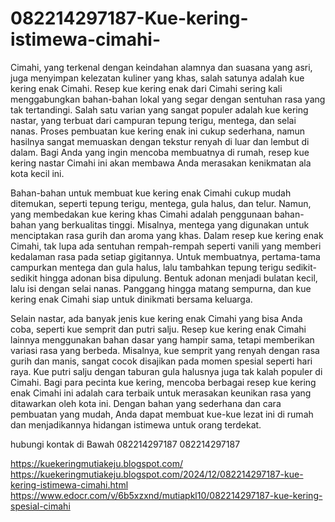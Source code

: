 # 082214297187-Kue-kering-istimewa-cimahi-
Cimahi, yang terkenal dengan keindahan alamnya dan suasana yang asri, juga menyimpan kelezatan kuliner yang khas, salah satunya adalah kue kering enak Cimahi. Resep kue kering enak dari Cimahi sering kali menggabungkan bahan-bahan lokal yang segar dengan sentuhan rasa yang tak tertandingi. Salah satu varian yang sangat populer adalah kue kering nastar, yang terbuat dari campuran tepung terigu, mentega, dan selai nanas. Proses pembuatan kue kering enak ini cukup sederhana, namun hasilnya sangat memuaskan dengan tekstur renyah di luar dan lembut di dalam. Bagi Anda yang ingin mencoba membuatnya di rumah, resep kue kering nastar Cimahi ini akan membawa Anda merasakan kenikmatan ala kota kecil ini.

Bahan-bahan untuk membuat kue kering enak Cimahi cukup mudah ditemukan, seperti tepung terigu, mentega, gula halus, dan telur. Namun, yang membedakan kue kering khas Cimahi adalah penggunaan bahan-bahan yang berkualitas tinggi. Misalnya, mentega yang digunakan untuk menciptakan rasa gurih dan aroma yang khas. Dalam resep kue kering enak Cimahi, tak lupa ada sentuhan rempah-rempah seperti vanili yang memberi kedalaman rasa pada setiap gigitannya. Untuk membuatnya, pertama-tama campurkan mentega dan gula halus, lalu tambahkan tepung terigu sedikit-sedikit hingga adonan bisa dipulung. Bentuk adonan menjadi bulatan kecil, lalu isi dengan selai nanas. Panggang hingga matang sempurna, dan kue kering enak Cimahi siap untuk dinikmati bersama keluarga.

Selain nastar, ada banyak jenis kue kering enak Cimahi yang bisa Anda coba, seperti kue semprit dan putri salju. Resep kue kering enak Cimahi lainnya menggunakan bahan dasar yang hampir sama, tetapi memberikan variasi rasa yang berbeda. Misalnya, kue semprit yang renyah dengan rasa gurih dan manis, sangat cocok disajikan pada momen spesial seperti hari raya. Kue putri salju dengan taburan gula halusnya juga tak kalah populer di Cimahi. Bagi para pecinta kue kering, mencoba berbagai resep kue kering enak Cimahi ini adalah cara terbaik untuk merasakan keunikan rasa yang ditawarkan oleh kota ini. Dengan bahan yang sederhana dan cara pembuatan yang mudah, Anda dapat membuat kue-kue lezat ini di rumah dan menjadikannya hidangan istimewa untuk orang terdekat.

hubungi kontak di Bawah
082214297187
082214297187

https://kuekeringmutiakeju.blogspot.com/
https://kuekeringmutiakeju.blogspot.com/2024/12/082214297187-kue-kering-istimewa-cimahi.html
https://www.edocr.com/v/6b5xzxnd/mutiapkl10/082214297187-kue-kering-spesial-cimahi
